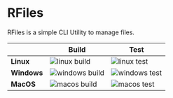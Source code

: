 # RFiles

RFiles is a simple CLI Utility to manage files.

|             | Build                                 | Test                                |
| ----------- | ------------------------------------- | ----------------------------------- |
| **Linux**   | ![linux build][linux_build_badge]     | ![linux test][linux_test_badge]     |
| **Windows** | ![windows build][windows_build_badge] | ![windows test][windows_test_badge] |
| **MacOS**   | ![macos build][macos_build_badge]     | ![macos test][macos_test_badge]     |

<!-- START BADGES -->

<!-- linux -->
[linux_build_badge]: https://img.shields.io/github/workflow/status/Tilo-K/rfiles/build_linux/main?logo=linux&logoColor=white&style=flat-square
[linux_test_badge]: https://img.shields.io/github/workflow/status/Tilo-K/rfiles/test_linux/main?logo=linux&logoColor=white&style=flat-square&label=test
[format_badge]: https://img.shields.io/github/workflow/status/Tilo-K/rfiles/format/main?logo=linux&logoColor=white&style=flat-square&label=format
[coverage_badge]: https://img.shields.io/codecov/c/github/Tilo-K/rfiles/main?style=flat-square&token=71P6IZY43W&logo=linux&logoColor=white

<!-- windows -->
[windows_build_badge]: https://img.shields.io/github/workflow/status/Tilo-K/rfiles/build_windows/main?logo=windows&logoColor=white&style=flat-square
[windows_test_badge]: https://img.shields.io/github/workflow/status/Tilo-K/rfiles/test_windows/main?logo=windows&logoColor=white&style=flat-square&label=test

<!-- macos -->
[macos_build_badge]: https://img.shields.io/github/workflow/status/Tilo-K/rfiles/build_macos/main?logo=apple&logoColor=white&style=flat-square
[macos_test_badge]: https://img.shields.io/github/workflow/status/Tilo-K/rfiles/test_macos/main?logo=apple&logoColor=white&style=flat-square&label=test

<!-- END BADGES -->

